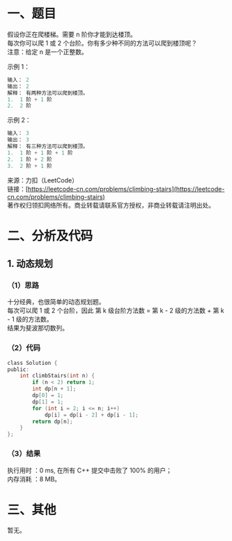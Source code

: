 # 一、题目
假设你正在爬楼梯。需要 n 阶你才能到达楼顶。  
每次你可以爬 1 或 2 个台阶。你有多少种不同的方法可以爬到楼顶呢？  
注意：给定 n 是一个正整数。  
  
示例 1：  
```c++
输入： 2
输出： 2
解释： 有两种方法可以爬到楼顶。
1.  1 阶 + 1 阶
2.  2 阶
```
示例 2：  
```c++
输入： 3
输出： 3
解释： 有三种方法可以爬到楼顶。
1.  1 阶 + 1 阶 + 1 阶
2.  1 阶 + 2 阶
3.  2 阶 + 1 阶
```
来源：力扣（LeetCode）  
链接：[https://leetcode-cn.com/problems/climbing-stairs](https://leetcode-cn.com/problems/climbing-stairs)  
著作权归领扣网络所有。商业转载请联系官方授权，非商业转载请注明出处。  
# 二、分析及代码
## 1. 动态规划
### （1）思路
十分经典，也很简单的动态规划题。  
每次可以爬 1 或 2 个台阶，因此 第 k 级台阶方法数 = 第 k - 2 级的方法数 + 第 k - 1 级的方法数。  
结果为斐波那切数列。   
### （2）代码
```c
class Solution {
public:
    int climbStairs(int n) {
        if (n < 2) return 1;
        int dp[n + 1];
        dp[0] = 1;
        dp[1] = 1;
        for (int i = 2; i <= n; i++)
            dp[i] = dp[i - 2] + dp[i - 1];
        return dp[n];        
    }
};
```
### （3）结果
执行用时 ：0 ms, 在所有 C++ 提交中击败了 100% 的用户；  
内存消耗 ：8 MB。   
# 三、其他
暂无。  
